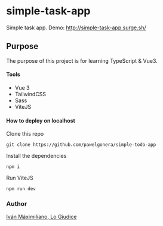 # simple-task-app

Simple task app. Demo: http://simple-task-app.surge.sh/

## Purpose
The purpose of this project is for learning TypeScript & Vue3.

#### Tools
* Vue 3
* TailwindCSS
* Sass
* ViteJS

#### How to deploy on localhost
Clone this repo
```
git clone https://github.com/pawelgonera/simple-todo-app
```

Install the dependencies
```
npm i
```

Run ViteJS
```
npm run dev
```

### Author
[Iván Máximiliano, Lo Giudice](https://www.linkedin.com/in/iv%C3%A1n-lo-giudice-484672b5/)